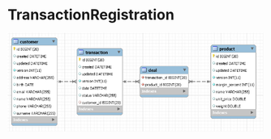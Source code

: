 # TransactionRegistration

![alt text](https://github.com/Sroooka/TransactionRegistration/blob/master/DatabaseSchema.png)
